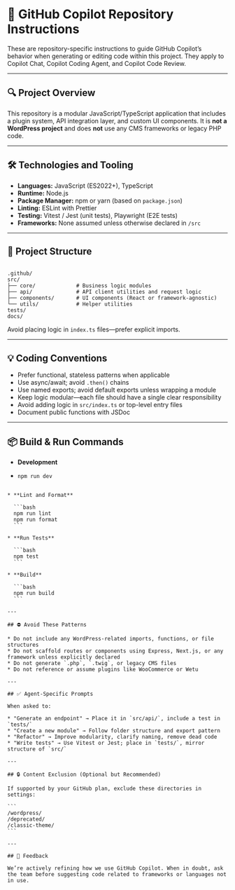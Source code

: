# 🧠 GitHub Copilot Repository Instructions

These are repository-specific instructions to guide GitHub Copilot’s behavior when generating or editing code within this project. They apply to Copilot Chat, Copilot Coding Agent, and Copilot Code Review.

---

## 🔍 Project Overview

This repository is a modular JavaScript/TypeScript application that includes a plugin system, API integration layer, and custom UI components. It is **not a WordPress project** and does **not** use any CMS frameworks or legacy PHP code.

---

## 🛠️ Technologies and Tooling

- **Languages:** JavaScript (ES2022+), TypeScript
- **Runtime:** Node.js
- **Package Manager:** npm or yarn (based on `package.json`)
- **Linting:** ESLint with Prettier
- **Testing:** Vitest / Jest (unit tests), Playwright (E2E tests)
- **Frameworks:** None assumed unless otherwise declared in `/src`

---

## 🧩 Project Structure

```

.github/
src/
├── core/             # Business logic modules
├── api/              # API client utilities and request logic
├── components/       # UI components (React or framework-agnostic)
└── utils/            # Helper utilities
tests/
docs/

````

Avoid placing logic in `index.ts` files—prefer explicit imports.

---

## 💡 Coding Conventions

- Prefer functional, stateless patterns when applicable
- Use async/await; avoid `.then()` chains
- Use named exports; avoid default exports unless wrapping a module
- Keep logic modular—each file should have a single clear responsibility
- Avoid adding logic in `src/index.ts` or top-level entry files
- Document public functions with JSDoc

---

## 📦 Build & Run Commands

* **Development**
-  
  ```bash
  npm run dev
````

* **Lint and Format**

  ```bash
  npm run lint
  npm run format
  ```

* **Run Tests**

  ```bash
  npm test
  ```

* **Build**

  ```bash
  npm run build
  ```

---

## ⛔ Avoid These Patterns

* Do not include any WordPress-related imports, functions, or file structures
* Do not scaffold routes or components using Express, Next.js, or any framework unless explicitly declared
* Do not generate `.php`, `.twig`, or legacy CMS files
* Do not reference or assume plugins like WooCommerce or Wetu

---

## ✅ Agent-Specific Prompts

When asked to:

* "Generate an endpoint" → Place it in `src/api/`, include a test in `tests/`
* "Create a new module" → Follow folder structure and export pattern
* "Refactor" → Improve modularity, clarify naming, remove dead code
* "Write tests" → Use Vitest or Jest; place in `tests/`, mirror structure of `src/`

---

## 🔒 Content Exclusion (Optional but Recommended)

If supported by your GitHub plan, exclude these directories in settings:

```
/wordpress/
/deprecated/
/classic-theme/
```

---

## 📣 Feedback

We’re actively refining how we use GitHub Copilot. When in doubt, ask the team before suggesting code related to frameworks or languages not in use.
